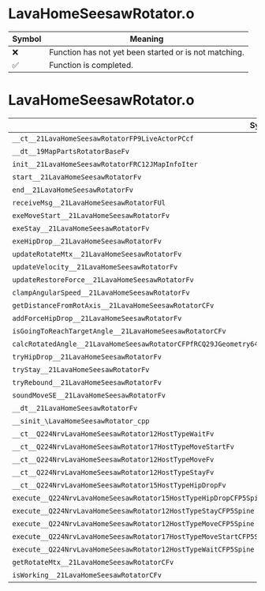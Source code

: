 # LavaHomeSeesawRotator.o
| Symbol | Meaning 
| ------------- | ------------- 
| :x: | Function has not yet been started or is not matching. 
| :white_check_mark: | Function is completed. 


# LavaHomeSeesawRotator.o
| Symbol | Decompiled? |
| ------------- | ------------- |
| `__ct__21LavaHomeSeesawRotatorFP9LiveActorPCcf` | :x: |
| `__dt__19MapPartsRotatorBaseFv` | :x: |
| `init__21LavaHomeSeesawRotatorFRC12JMapInfoIter` | :x: |
| `start__21LavaHomeSeesawRotatorFv` | :x: |
| `end__21LavaHomeSeesawRotatorFv` | :x: |
| `receiveMsg__21LavaHomeSeesawRotatorFUl` | :x: |
| `exeMoveStart__21LavaHomeSeesawRotatorFv` | :x: |
| `exeStay__21LavaHomeSeesawRotatorFv` | :x: |
| `exeHipDrop__21LavaHomeSeesawRotatorFv` | :x: |
| `updateRotateMtx__21LavaHomeSeesawRotatorFv` | :x: |
| `updateVelocity__21LavaHomeSeesawRotatorFv` | :x: |
| `updateRestoreForce__21LavaHomeSeesawRotatorFv` | :x: |
| `clampAngularSpeed__21LavaHomeSeesawRotatorFv` | :x: |
| `getDistanceFromRotAxis__21LavaHomeSeesawRotatorCFv` | :x: |
| `addForceHipDrop__21LavaHomeSeesawRotatorFv` | :x: |
| `isGoingToReachTargetAngle__21LavaHomeSeesawRotatorCFv` | :x: |
| `calcRotatedAngle__21LavaHomeSeesawRotatorCFPfRCQ29JGeometry64TPosition3<Q29JGeometry38TMatrix34<Q29JGeometry13SMatrix34C<f>>>` | :x: |
| `tryHipDrop__21LavaHomeSeesawRotatorFv` | :x: |
| `tryStay__21LavaHomeSeesawRotatorFv` | :x: |
| `tryRebound__21LavaHomeSeesawRotatorFv` | :x: |
| `soundMoveSE__21LavaHomeSeesawRotatorFv` | :x: |
| `__dt__21LavaHomeSeesawRotatorFv` | :x: |
| `__sinit_\LavaHomeSeesawRotator_cpp` | :x: |
| `__ct__Q224NrvLavaHomeSeesawRotator12HostTypeWaitFv` | :x: |
| `__ct__Q224NrvLavaHomeSeesawRotator17HostTypeMoveStartFv` | :x: |
| `__ct__Q224NrvLavaHomeSeesawRotator12HostTypeMoveFv` | :x: |
| `__ct__Q224NrvLavaHomeSeesawRotator12HostTypeStayFv` | :x: |
| `__ct__Q224NrvLavaHomeSeesawRotator15HostTypeHipDropFv` | :x: |
| `execute__Q224NrvLavaHomeSeesawRotator15HostTypeHipDropCFP5Spine` | :x: |
| `execute__Q224NrvLavaHomeSeesawRotator12HostTypeStayCFP5Spine` | :x: |
| `execute__Q224NrvLavaHomeSeesawRotator12HostTypeMoveCFP5Spine` | :x: |
| `execute__Q224NrvLavaHomeSeesawRotator17HostTypeMoveStartCFP5Spine` | :x: |
| `execute__Q224NrvLavaHomeSeesawRotator12HostTypeWaitCFP5Spine` | :x: |
| `getRotateMtx__21LavaHomeSeesawRotatorCFv` | :x: |
| `isWorking__21LavaHomeSeesawRotatorCFv` | :x: |
